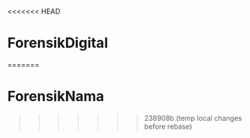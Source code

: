 <<<<<<< HEAD
# ForensikDigital
=======
# ForensikNama 
>>>>>>> 238908b (temp local changes before rebase)
